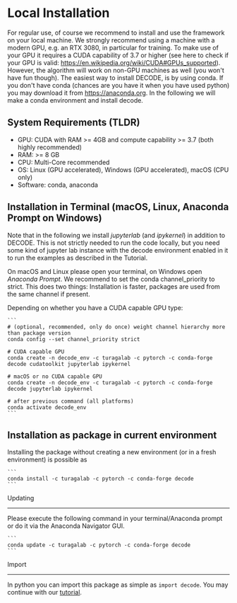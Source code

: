 # Local Installation

For regular use, of course we recommend to install and use the framework on your local machine.
We strongly recommend using a machine with a modern GPU, e.g. an RTX 3080, in particular for training.
To make use of your GPU it requires a CUDA capability of 3.7 or higher (see here to check if your GPU is valid: https://en.wikipedia.org/wiki/CUDA#GPUs_supported).
However, the algorithm will work on non-GPU machines as well (you won't have fun though).
The easiest way to install DECODE, is by using conda.
If you don't have conda (chances are you have it when you have used python) you may download it from https://anaconda.org.
In the following we will make a conda environment and install decode.

## System Requirements (TLDR)
* GPU: CUDA with RAM >= 4GB and compute capability >= 3.7 (both highly recommended)
* RAM: >= 8 GB
* CPU: Multi-Core recommended
* OS: Linux (GPU accelerated), Windows (GPU accelerated), macOS (CPU only)
* Software: conda, anaconda

## Installation in Terminal (macOS, Linux, Anaconda Prompt on Windows)
Note that in the following we install *jupyterlab* (and *ipykernel*) in addition to DECODE. This is not strictly needed to run the code locally, but you need
some kind of jupyter lab instance with the decode environment enabled in it to run the examples as described in the Tutorial.

On macOS and Linux please open your terminal, on Windows open *Anaconda Prompt*.
We recommend to set the conda channel_priority to strict. This does two things: Installation is faster, packages are used from the same channel if present.

Depending on whether you have a CUDA capable GPU type:

    ```
    # (optional, recommended, only do once) weight channel hierarchy more than package version
    conda config --set channel_priority strict

    # CUDA capable GPU
    conda create -n decode_env -c turagalab -c pytorch -c conda-forge decode cudatoolkit jupyterlab ipykernel

    # macOS or no CUDA capable GPU
    conda create -n decode_env -c turagalab -c pytorch -c conda-forge decode jupyterlab ipykernel

    # after previous command (all platforms)
    conda activate decode_env
    ```

## Installation as package in current environment
Installing the package without creating a new environment (or in a fresh environment) is possible as

    ```
    conda install -c turagalab -c pytorch -c conda-forge decode
    ```

Updating
***********
Please execute the following command in your terminal/Anaconda prompt or do it via the Anaconda Navigator GUI.

    ```
    conda update -c turagalab -c pytorch -c conda-forge decode
    ```

Import
*******

In python you can import this package as simple as ``import decode``.
You may continue with our [tutorial](./index.html#tutorial).

